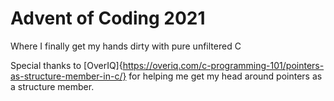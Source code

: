 # Advent of Coding 2021

Where I finally get my hands dirty with pure unfiltered C

Special thanks to [OverIQ]{https://overiq.com/c-programming-101/pointers-as-structure-member-in-c/} for helping me get my head around pointers as a structure member.